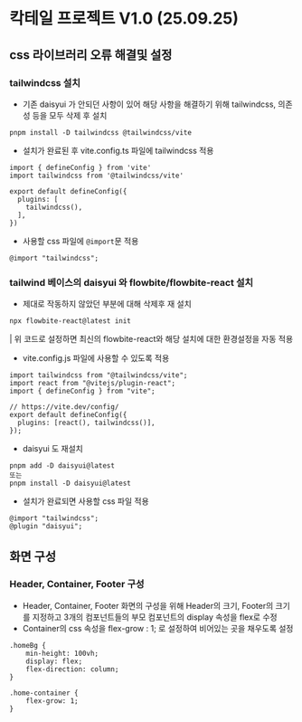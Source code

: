 # 칵테일 프로젝트 V1.0 (25.09.25)
## css 라이브러리 오류 해결및 설정
### tailwindcss 설치
- 기존 daisyui 가 안되던 사항이 있어 해당 사항을 해결하기 위해 tailwindcss, 의존성 등을 모두 삭제 후 설치
```
pnpm install -D tailwindcss @tailwindcss/vite
```
- 설치가 완료된 후 vite.config.ts 파일에 tailwindcss 적용
```
import { defineConfig } from 'vite'
import tailwindcss from '@tailwindcss/vite'

export default defineConfig({
  plugins: [
    tailwindcss(),
  ],
})
```
- 사용할 css 파일에 ```@import```문 적용
```
@import "tailwindcss";
```

### tailwind 베이스의 daisyui 와 flowbite/flowbite-react 설치
- 제대로 작동하지 않았던 부분에 대해 삭제후 재 설치
```
npx flowbite-react@latest init
```
| 위 코드로 설정하면 최신의 flowbite-react와 해당 설치에 대한 환경설정을 자동 적용
- vite.config.js 파일에 사용할 수 있도록 적용
```
import tailwindcss from "@tailwindcss/vite";
import react from "@vitejs/plugin-react";
import { defineConfig } from "vite";

// https://vite.dev/config/
export default defineConfig({
  plugins: [react(), tailwindcss()],
});
```

- daisyui 도 재설치
```
pnpm add -D daisyui@latest
또는
pnpm install -D daisyui@latest
```
- 설치가 완료되면 사용할 css 파일 적용
```
@import "tailwindcss";
@plugin "daisyui";
```

## 화면 구성
### Header, Container, Footer 구성
- Header, Container, Footer 화면의 구성을 위해 Header의 크기, Footer의 크기를 지정하고
3개의 컴포넌트들의 부모 컴포넌트의 display 속성을 flex로 수정
- Container의 css 속성을 flex-grow : 1; 로 설정하여 비어있는 곳을 채우도록 설정
```
.homeBg {
    min-height: 100vh;
    display: flex;
    flex-direction: column;
}

.home-container {
    flex-grow: 1;
}
```
